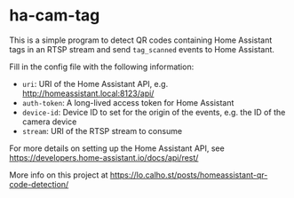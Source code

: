 # ha-cam-tag

This is a simple program to detect QR codes containing Home Assistant tags in an RTSP stream and send `tag_scanned` events to Home Assistant.

Fill in the config file with the following information:
- `uri`: URI of the Home Assistant API, e.g. http://homeassistant.local:8123/api/
- `auth-token`: A long-lived access token for Home Assistant
- `device-id`: Device ID to set for the origin of the events, e.g. the ID of the camera device
- `stream`: URI of the RTSP stream to consume

For more details on setting up the Home Assistant API, see https://developers.home-assistant.io/docs/api/rest/

More info on this project at https://lo.calho.st/posts/homeassistant-qr-code-detection/
